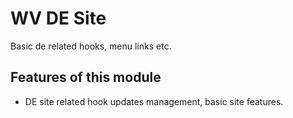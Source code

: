 WV DE Site
==========

Basic de related hooks, menu links etc.

Features of this module
-----------

* DE site related hook updates management, basic site features. 
